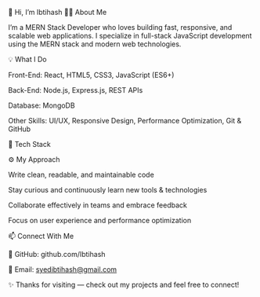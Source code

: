 👋 Hi, I’m Ibtihash
🧑‍💻 About Me

I’m a MERN Stack Developer who loves building fast, responsive, and scalable web applications.
I specialize in full-stack JavaScript development using the MERN stack and modern web technologies.

💡 What I Do

Front-End: React, HTML5, CSS3, JavaScript (ES6+)

Back-End: Node.js, Express.js, REST APIs

Database: MongoDB

Other Skills: UI/UX, Responsive Design, Performance Optimization, Git & GitHub

🧰 Tech Stack
<div align="center">














</div>
⚙️ My Approach

Write clean, readable, and maintainable code

Stay curious and continuously learn new tools & technologies

Collaborate effectively in teams and embrace feedback

Focus on user experience and performance optimization

📫 Connect With Me

📍 GitHub: github.com/Ibtihash

📧 Email: syedibtihash@gmail.com

✨ Thanks for visiting — check out my projects and feel free to connect!
